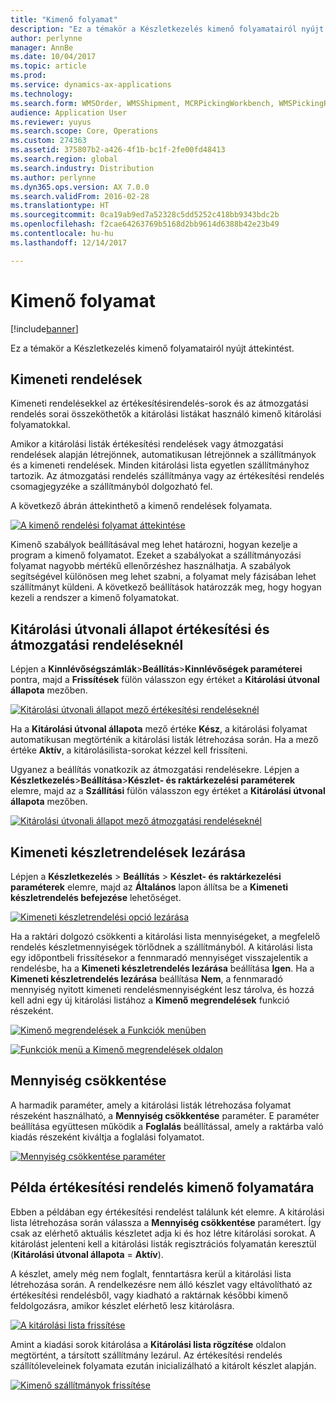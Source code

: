 ```yaml
---
title: "Kimenő folyamat"
description: "Ez a témakör a Készletkezelés kimenő folyamatairól nyújt áttekintést."
author: perlynne
manager: AnnBe
ms.date: 10/04/2017
ms.topic: article
ms.prod: 
ms.service: dynamics-ax-applications
ms.technology: 
ms.search.form: WMSOrder, WMSShipment, MCRPickingWorkbench, WMSPickingRegistration, CustomFilterGroup
audience: Application User
ms.reviewer: yuyus
ms.search.scope: Core, Operations
ms.custom: 274363
ms.assetid: 375807b2-a426-4f1b-bc1f-2fe00fd48413
ms.search.region: global
ms.search.industry: Distribution
ms.author: perlynne
ms.dyn365.ops.version: AX 7.0.0
ms.search.validFrom: 2016-02-28
ms.translationtype: HT
ms.sourcegitcommit: 0ca19ab9ed7a52328c5dd5252c418bb9343bdc2b
ms.openlocfilehash: f2cae64263769b5168d2bb9614d6388b42e23b49
ms.contentlocale: hu-hu
ms.lasthandoff: 12/14/2017

---
```


# <a name="outbound-process"></a>Kimenő folyamat

[!include[banner](../includes/banner.md)]

Ez a témakör a Készletkezelés kimenő folyamatairól nyújt áttekintést.

## <a name="output-orders"></a>Kimeneti rendelések

Kimeneti rendelésekkel az értékesítésirendelés-sorok és az átmozgatási rendelés sorai összeköthetők a kitárolási listákat használó kimenő kitárolási folyamatokkal.

Amikor a kitárolási listák értékesítési rendelések vagy átmozgatási rendelések alapján létrejönnek, automatikusan létrejönnek a szállítmányok és a kimeneti rendelések. Minden kitárolási lista egyetlen szállítmányhoz tartozik. Az átmozgatási rendelés szállítmánya vagy az értékesítési rendelés csomagjegyzéke a szállítmányból dolgozható fel. 

A következő ábrán áttekinthető a kimenő rendelések folyamata. 

[![A kimenő rendelési folyamat áttekintése](./media/outbound-order.png)](./media/outbound-order.png)

Kimenő szabályok beállításával meg lehet határozni, hogyan kezelje a program a kimenő folyamatot. Ezeket a szabályokat a szállítmányozási folyamat nagyobb mértékű ellenőrzéshez használhatja. A szabályok segítségével különösen meg lehet szabni, a folyamat mely fázisában lehet szállítmányt küldeni. A következő beállítások határozzák meg, hogy hogyan kezeli a rendszer a kimenő folyamatokat.

## <a name="picking-route-status-for-sales-and-transfer-orders"></a>Kitárolási útvonali állapot értékesítési és átmozgatási rendeléseknél 

Lépjen a **Kinnlévőségszámlák**\>**Beállítás**\>**Kinnlévőségek paraméterei** pontra, majd a **Frissítések** fülön válasszon egy értéket a **Kitárolási útvonal állapota** mezőben.

[![Kitárolási útvonali állapot mező értékesítési rendeléseknél](./media/picking-route-status-sales-order.png)](./media/picking-route-status-sales-order.png)

Ha a **Kitárolási útvonal állapota** mező értéke **Kész**, a kitárolási folyamat automatikusan megtörténik a kitárolási listák létrehozása során. Ha a mező értéke **Aktív**, a kitárolásilista-sorokat kézzel kell frissíteni.

Ugyanez a beállítás vonatkozik az átmozgatási rendelésekre. Lépjen a **Készletkezelés**\>**Beállítása**\>**Készlet- és raktárkezelési paraméterek** elemre, majd az a **Szállítási** fülön válasszon egy értéket a **Kitárolási útvonal állapota** mezőben.

[![Kitárolási útvonali állapot mező átmozgatási rendeléseknél](./media/picking-route-status-transfer-order.png)](./media/picking-route-status-transfer-order.png)

## <a name="end-output-inventory-orders"></a>Kimeneti készletrendelések lezárása

Lépjen a **Készletkezelés** \> **Beállítás** \> **Készlet- és raktárkezelési paraméterek** elemre, majd az **Általános** lapon állítsa be a  **Kimeneti készletrendelés befejezése** lehetőséget.

[![Kimeneti készletrendelési opció lezárása](./media//end-output-inventory-order.png)](./media//end-output-inventory-order.png)

Ha a raktári dolgozó csökkenti a kitárolási lista mennyiségeket, a megfelelő rendelés készletmennyiségek törlődnek a szállítmányból. A kitárolási lista egy időpontbeli frissítésekor a fennmaradó mennyiséget visszajelentik a rendelésbe, ha a **Kimeneti készletrendelés lezárása** beállítása **Igen**. Ha a **Kimeneti készletrendelés lezárása** beállítása **Nem**, a fennmaradó mennyiség nyitott kimeneti rendelésmennyiségként lesz tárolva, és hozzá kell adni egy új kitárolási listához a **Kimenő megrendelések** funkció részeként. 

[![Kimenő megrendelések a Funkciók menüben](./media/open-output-order.png)](./media/open-output-order.png)

[![Funkciók menü a Kimenő megrendelések oldalon](./media/open-output-order-function.png)](./media/open-output-order-function.png)

## <a name="reduce-quantity"></a>Mennyiség csökkentése

A harmadik paraméter, amely a kitárolási listák létrehozása folyamat részeként használható, a **Mennyiség csökkentése** paraméter. E paraméter beállítása együttesen működik a **Foglalás** beállítással, amely a raktárba való kiadás részeként kiváltja a foglalási folyamatot.

[![Mennyiség csökkentése paraméter](./media/reduce-quantity.png)](./media/reduce-quantity.png)

## <a name="example-of-an-outbound-process-for-a-sales-order"></a>Példa értékesítési rendelés kimenő folyamatára

Ebben a példában egy értékesítési rendelést találunk két elemre. A kitárolási lista létrehozása során válassza a **Mennyiség csökkentése** paramétert. Így csak az elérhető aktuális készletet adja ki és hoz létre kitárolási sorokat. A kitárolást jelenteni kell a kitárolási listák regisztrációs folyamatán keresztül (**Kitárolási útvonal állapota** = **Aktív**).

A készlet, amely még nem foglalt, fenntartásra kerül a kitárolási lista létrehozása során. A rendelkezésre nem álló készlet vagy eltávolítható az értékesítési rendelésből, vagy kiadható a raktárnak későbbi kimenő feldolgozásra, amikor készlet elérhető lesz kitárolásra.

[![A kitárolási lista frissítése](./media/update-picking-list.png)](./media/update-picking-list.png)

Amint a kiadási sorok kitárolása a **Kitárolási lista rögzítése** oldalon megtörtént, a társított szállítmány lezárul. Az értékesítési rendelés szállítóleveleinek folyamata ezután inicializálható a kitárolt készlet alapján.

[![Kimenő szállítmányok frissítése](./media/outbound-shipments.png)](./media/outbound-shipments.png)

